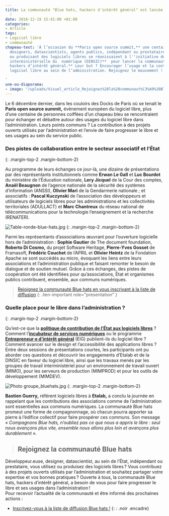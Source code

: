 ```yaml
---
title: La communauté "Blue hats, hackers d'intérêt général" est lancée. Rejoignez-nous
  !
date: 2018-12-19 15:41:00 +01:00
categories:
- Article
tags:
- Logiciel libre
- communauté
chapeau-text: 'À l’occasion du **Paris open source summit,** une centaine de développeurs.euses,
  designers, datascientists, agents publics, indépendant ou prestataire utilisant
  ou produisant des logiciels libres se réunissaient à l''initiative de la **direction
  interministérielle du  numérique (DINSIC)**  pour lancer la communauté **Blue hats,
  hackers d’intérêt général.** Leur but ? Encourager l’usage et la contribution au
  logiciel libre au sein de l’administration. Rejoignez le mouvement !

'
une-ou-diaporama:
- image: "/uploads/Visuel_article_Rejoignez%20la%20communaut%C3%A9%20Bluehats.jpg"
---
```


Le 6 décembre dernier, dans les couloirs des Docks de Paris où se tenait le **Paris open source summit,** évènement européen du logiciel libre, plus d’une centaine de personnes coiffées d’un chapeau bleu se rencontraient pour échanger et débattre autour des usages du logiciel libre dans l’administration.
Leurs points communs ? La contribution à des projets ouverts utilisés par l’administration et l’envie de faire progresser le libre et ses usages au sein du service public.

### Des pistes de collaboration entre le secteur associatif et l’État ###
{: .margin-top-2 .margin-bottom-2}

Au programme de leurs échanges ce jour-là, une dizaine de présentations par des représentants institutionnels comme **Erwan Le Gall** et **Luc Bourdot** du ministère de l’Éducation nationale, **Lery Jicquel** de la Cour des comptes, **Anaël Beaugnon** de l’agence nationale de la sécurité des systèmes d’information (ANSSI), **Olivier Mari** de la Gendarmerie nationale ; et associatifs : **Pascal Kuczynski** de l’association des développeurs et utilisateurs de logiciels libres pour les administrations et les collectivités territoriales (ADULLACT) et **Marc Chantreux** du réseau national de télécommunications pour la technologie l’enseignement et la recherche (RENATER).


![Table-ronde-blue-hats.jpg](/uploads/Table-ronde-blue-hats.jpg)
 {: .margin-top-2 .margin-bottom-2}

Parmi les représentants d’associations œuvrant pour l’ouverture logicielle hors de l’administration : **Sophie Gautier** de The document foundation, **Roberto Di Cosmo,** du projet Software Heritage, **Pierre-Yves Gosset** de Framasoft, **Frédéric Couchet** de l’APRIL et **Olivier Heintz** de la Fondation Apache se sont succédés au micro, évoquant les liens entre leurs associations et l’administration publique et faisant remonter le besoin de dialogue et de soutien mutuel. Grâce à ces échanges, des pistes de coopération ont été identifiées pour qu’associations, État et organismes publics contribuent, ensemble, aux communs numériques.

> [Rejoignez la communauté Blue hats en vous inscrivant à la liste de diffusion](https://infolettres.etalab.gouv.fr/subscribe/bluehats@mail.etalab.studio)
{: .lien-important role="presentation" }

### Quelle place pour le libre dans l’administration ? ###
{: .margin-top-2 .margin-bottom-2}

Qu’est-ce que la [**politique de contribution de l’État aux logiciels libres**](https://www.numerique.gouv.fr/publications/politique-logiciel-libre/) ? Comment l’[**incubateur de services numériques**](https://beta.gouv.fr/) ou le programme [**Entrepreneur·e d’intérêt général**](https://entrepreneur-interet-general.etalab.gouv.fr/) (EIG) publient-ils du logiciel libre ? Comment avancer sur le design et l’accessibilité des applications libres ? Entre deux sessions de présentations courtes, les participants ont pu aborder ces questions et découvrir les engagements d’Etalab et de la DINSIC en faveur du logiciel libre, ainsi que les travaux menés par les groupes de travail interministériel pour un environnement de travail ouvert (MIMO), pour les serveurs de production (MIMPROD) et pour les outils de développement (MIMDEV).

![Photo groupe_bluehats.jpg](/uploads/Photo%20groupe_bluehats.jpg)
 {: .margin-top-2 .margin-bottom-2}

**Bastien Guerry,** référent logiciels libres à **Etalab,** a conclu la journée en rappelant que les contributions des associations comme de l’administration sont essentielles aux communs numériques. La communauté Blue hats promeut une forme de compagnonnage, où chacun pourra apporter sa pierre à l’édifice collectif pour faire prospérer ces communs.
Son message *« Compagnons Blue hats, n’oubliez pas ce que nous a appris le libre : seul nous avançons plus vite, ensemble nous allons plus loin et avançons plus durablement ».*

> ## Rejoignez la communauté Blue hats ##
Développeur.euse, designer, datascientist, au sein de l’État, indépendant ou prestataire, vous utilisez ou produisez des logiciels libres ? Vous contribuez à des projets ouverts utilisés par l’administration et souhaitez partager votre expertise et vos bonnes pratiques ? Ouverte à tous, la communauté Blue hats, hackers d’intérêt général, a besoin de vous pour faire progresser le libre et ses usages dans l’administration !
<br/>
Pour recevoir l’actualité de la communauté et être informé des prochaines actions :
* [Inscrivez-vous à la liste de diffusion Blue hats !](https://infolettres.etalab.gouv.fr/subscribe/bluehats@mail.etalab.studio)
{: : .noir .encadre}
